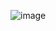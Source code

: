 

![image](https://github.com/Adriano2607/AppTarefas/assets/110434219/4036abce-6181-4b5d-babd-d6ae3662b2d4)
